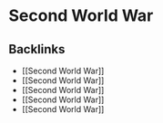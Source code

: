 # Second World War



<a id="org6f1d796"></a>

## Backlinks

-   [[Second World War]]
-   [[Second World War]]
-   [[Second World War]]
-   [[Second World War]]
-   [[Second World War]]
